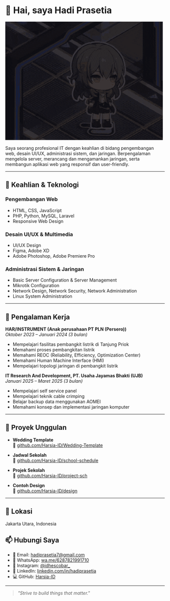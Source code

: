 # 👋 Hai, saya Hadi Prasetia

![Welcome](https://raw.githubusercontent.com/Harsia-ID/about-me/refs/heads/main/stelle.gif)

Saya seorang profesional IT dengan keahlian di bidang pengembangan web, desain UI/UX, administrasi sistem, dan jaringan. Berpengalaman mengelola server, merancang dan mengamankan jaringan, serta membangun aplikasi web yang responsif dan user-friendly.

---

## 🔧 Keahlian & Teknologi

### Pengembangan Web
- HTML, CSS, JavaScript  
- PHP, Python, MySQL, Laravel  
- Responsive Web Design  

### Desain UI/UX & Multimedia
- UI/UX Design  
- Figma, Adobe XD  
- Adobe Photoshop, Adobe Premiere Pro  

### Administrasi Sistem & Jaringan
- Basic Server Configuration & Server Management  
- Mikrotik Configuration  
- Network Design, Network Security, Network Administration  
- Linux System Administration  

---

## 💼 Pengalaman Kerja

**HAR/INSTRUMENT (Anak perusahaan PT PLN (Persero))**  
_Oktober 2023 – Januari 2024 (3 bulan)_  
- Mempelajari fasilitas pembangkit listrik di Tanjung Priok  
- Memahami proses pembangkitan listrik  
- Memahami REOC (Reliability, Efficiency, Optimization Center)  
- Memahami Human Machine Interface (HMI)  
- Mempelajari topologi jaringan di pembangkit listrik  

**IT Research And Development, PT. Usaha Jayamas Bhakti (UJB)**  
_Januari 2025 – Maret 2025 (3 bulan)_  
- Mempelajari self service panel  
- Mempelajari teknik cable crimping  
- Belajar backup data menggunakan AOMEI  
- Memahami konsep dan implementasi jaringan komputer  

---

## 🚀 Proyek Unggulan

- **Wedding Template**  
  📂 [github.com/Harsia-ID/Wedding-Template](https://github.com/Harsia-ID/Wedding-Template)

- **Jadwal Sekolah**  
  📂 [github.com/Harsia-ID/school-schedule](https://github.com/Harsia-ID/school-schedule)

- **Projek Sekolah**  
  📂 [github.com/Harsia-ID/project-sch](https://github.com/Harsia-ID/project-sch)

- **Contoh Design**  
  📂 [github.com/Harsia-ID/design](https://github.com/Harsia-ID/design)

---

## 📍 Lokasi
Jakarta Utara, Indonesia

## 📫 Hubungi Saya
- 📧 Email: [hadiprasetia7@gmail.com](mailto:hadiprasetia7@gmail.com)  
- 📱 WhatsApp: [wa.me/6287821991710](https://wa.me/6287821991710)  
- 📸 Instagram: [@idhescobar_](https://instagram.com/idhescobar_)  
- 🔗 LinkedIn: [linkedin.com/in/hadiprasetia](https://www.linkedin.com/in/hadi-prasetia-300044365)  
- 💻 GitHub: [Harsia-ID](https://github.com/Harsia-ID)  

---

> _"Strive to build things that matter."_
